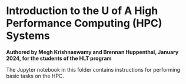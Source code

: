 # Introduction to the U of A High Performance Computing (HPC) Systems

**Authored by Megh Krishnaswamy and Brennan Huppenthal, January 2024, for the students of the HLT program**

The Jupyter notebook in this folder contains instructions for performing basic tasks on the HPC.
